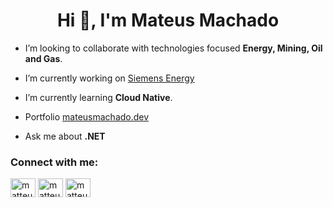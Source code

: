 <h1 align="center">Hi 👋, I'm Mateus Machado</h1>

- I’m looking to collaborate with technologies focused **Energy, Mining, Oil and Gas**.

- I’m currently working on [Siemens Energy](https://www.linkedin.com/company/siemens-energy)

- I’m currently learning **Cloud Native**.

- Portfolio <a href="https://mateusmachado.dev" target="_blank">mateusmachado.dev</a>

- Ask me about **.NET**

<h3 align="left">Connect with me:</h3>

<a href="https://twitter.com/matteusmachhado" target="_blank"><img align="center" src="https://raw.githubusercontent.com/rahuldkjain/github-profile-readme-generator/master/src/images/icons/Social/twitter.svg" alt="matteusmachhado" height="30" width="40" /></a>
<a href="https://linkedin.com/in/matteusmachhado" target="_blank"><img align="center" src="https://raw.githubusercontent.com/rahuldkjain/github-profile-readme-generator/master/src/images/icons/Social/linked-in-alt.svg" alt="matteusmachhado" height="30" width="40" /></a>
<a href="https://instagram.com/matteusmachhado" target="_blank"><img align="center" src="https://raw.githubusercontent.com/rahuldkjain/github-profile-readme-generator/master/src/images/icons/Social/instagram.svg" alt="matteusmachhado" height="30" width="40" /></a>
